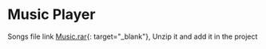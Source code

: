 # Music Player
Songs file link [Music.rar](https://www.mediafire.com/file/hpbsflbfgahzqiz/Music.rar/file){: target="_blank"}, Unzip it and add it in the project
